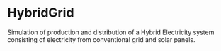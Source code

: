 # HybridGrid
Simulation of production and distribution of a Hybrid Electricity system consisting of electricity from conventional grid and solar panels.
